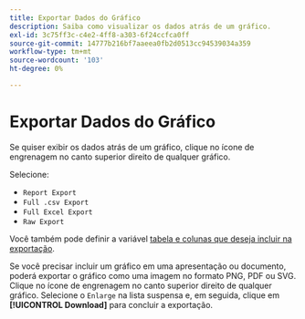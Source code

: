 ```yaml
---
title: Exportar Dados do Gráfico
description: Saiba como visualizar os dados atrás de um gráfico.
exl-id: 3c75ff3c-c4e2-4ff8-a303-6f24ccfca0ff
source-git-commit: 14777b216bf7aaeea0fb2d0513cc94539034a359
workflow-type: tm+mt
source-wordcount: '103'
ht-degree: 0%

---
```


# Exportar Dados do Gráfico

Se quiser exibir os dados atrás de um gráfico, clique no ícone de engrenagem no canto superior direito de qualquer gráfico.

Selecione:

- `Report Export`
- `Full .csv Export`
- `Full Excel Export`
- `Raw Export`

Você também pode definir a variável [tabela e colunas que deseja incluir na exportação](../../tutorials/export-raw-data.md).

Se você precisar incluir um gráfico em uma apresentação ou documento, poderá exportar o gráfico como uma imagem no formato PNG, PDF ou SVG. Clique no ícone de engrenagem no canto superior direito de qualquer gráfico. Selecione o `Enlarge` na lista suspensa e, em seguida, clique em **[!UICONTROL Download]** para concluir a exportação.
